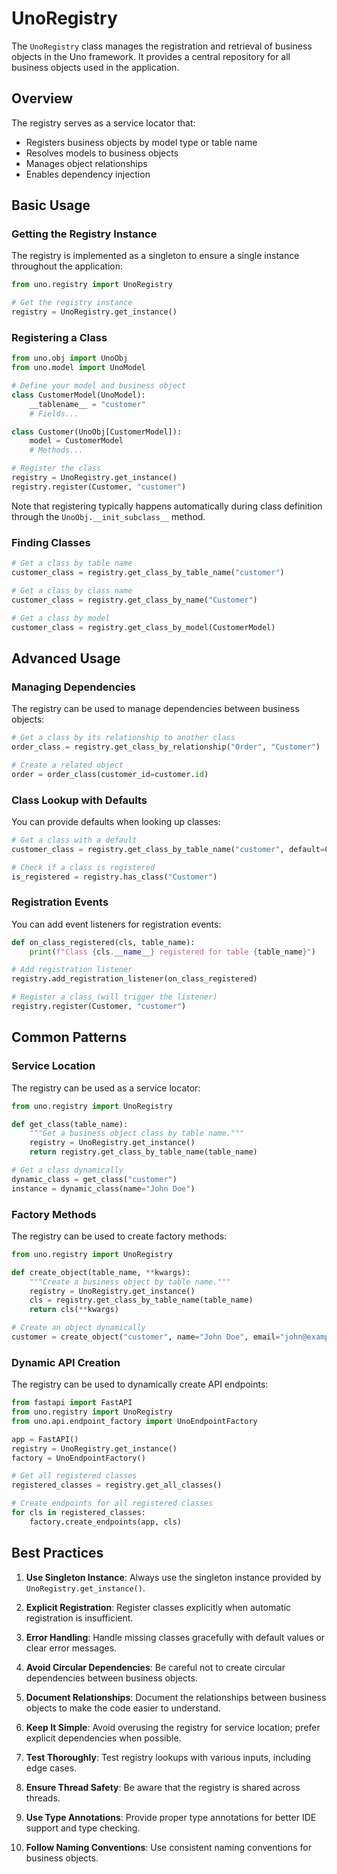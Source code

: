 # UnoRegistry

The `UnoRegistry` class manages the registration and retrieval of business objects in the Uno framework. It provides a central repository for all business objects used in the application.

## Overview

The registry serves as a service locator that:

- Registers business objects by model type or table name
- Resolves models to business objects
- Manages object relationships
- Enables dependency injection

## Basic Usage

### Getting the Registry Instance

The registry is implemented as a singleton to ensure a single instance throughout the application:

```python
from uno.registry import UnoRegistry

# Get the registry instance
registry = UnoRegistry.get_instance()
```

### Registering a Class

```python
from uno.obj import UnoObj
from uno.model import UnoModel

# Define your model and business object
class CustomerModel(UnoModel):
    __tablename__ = "customer"
    # Fields...

class Customer(UnoObj[CustomerModel]):
    model = CustomerModel
    # Methods...

# Register the class
registry = UnoRegistry.get_instance()
registry.register(Customer, "customer")
```

Note that registering typically happens automatically during class definition through the `UnoObj.__init_subclass__` method.

### Finding Classes

```python
# Get a class by table name
customer_class = registry.get_class_by_table_name("customer")

# Get a class by class name
customer_class = registry.get_class_by_name("Customer")

# Get a class by model
customer_class = registry.get_class_by_model(CustomerModel)
```

## Advanced Usage

### Managing Dependencies

The registry can be used to manage dependencies between business objects:

```python
# Get a class by its relationship to another class
order_class = registry.get_class_by_relationship("Order", "Customer")

# Create a related object
order = order_class(customer_id=customer.id)
```

### Class Lookup with Defaults

You can provide defaults when looking up classes:

```python
# Get a class with a default
customer_class = registry.get_class_by_table_name("customer", default=Customer)

# Check if a class is registered
is_registered = registry.has_class("Customer")
```

### Registration Events

You can add event listeners for registration events:

```python
def on_class_registered(cls, table_name):
    print(f"Class {cls.__name__} registered for table {table_name}")

# Add registration listener
registry.add_registration_listener(on_class_registered)

# Register a class (will trigger the listener)
registry.register(Customer, "customer")
```

## Common Patterns

### Service Location

The registry can be used as a service locator:

```python
from uno.registry import UnoRegistry

def get_class(table_name):
    """Get a business object class by table name."""
    registry = UnoRegistry.get_instance()
    return registry.get_class_by_table_name(table_name)

# Get a class dynamically
dynamic_class = get_class("customer")
instance = dynamic_class(name="John Doe")
```

### Factory Methods

The registry can be used to create factory methods:

```python
from uno.registry import UnoRegistry

def create_object(table_name, **kwargs):
    """Create a business object by table name."""
    registry = UnoRegistry.get_instance()
    cls = registry.get_class_by_table_name(table_name)
    return cls(**kwargs)

# Create an object dynamically
customer = create_object("customer", name="John Doe", email="john@example.com")
```

### Dynamic API Creation

The registry can be used to dynamically create API endpoints:

```python
from fastapi import FastAPI
from uno.registry import UnoRegistry
from uno.api.endpoint_factory import UnoEndpointFactory

app = FastAPI()
registry = UnoRegistry.get_instance()
factory = UnoEndpointFactory()

# Get all registered classes
registered_classes = registry.get_all_classes()

# Create endpoints for all registered classes
for cls in registered_classes:
    factory.create_endpoints(app, cls)
```

## Best Practices

1. **Use Singleton Instance**: Always use the singleton instance provided by `UnoRegistry.get_instance()`.

2. **Explicit Registration**: Register classes explicitly when automatic registration is insufficient.

3. **Error Handling**: Handle missing classes gracefully with default values or clear error messages.

4. **Avoid Circular Dependencies**: Be careful not to create circular dependencies between business objects.

5. **Document Relationships**: Document the relationships between business objects to make the code easier to understand.

6. **Keep It Simple**: Avoid overusing the registry for service location; prefer explicit dependencies when possible.

7. **Test Thoroughly**: Test registry lookups with various inputs, including edge cases.

8. **Ensure Thread Safety**: Be aware that the registry is shared across threads.

9. **Use Type Annotations**: Provide proper type annotations for better IDE support and type checking.

10. **Follow Naming Conventions**: Use consistent naming conventions for business objects.